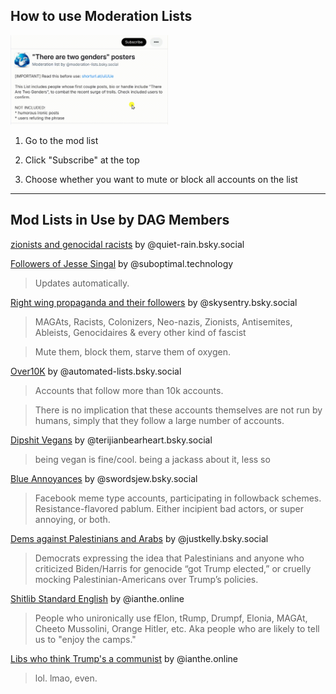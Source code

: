 ## How to use Moderation Lists

<img src="https://github.com/kimileta/darkalley/blob/main/mutemod.gif" alt="Clicking subscribe and mute on a mod list" width="50%">

1. Go to the mod list

2. Click "Subscribe" at the top

3. Choose whether you want to mute or block all accounts on the list

---

## Mod Lists in Use by DAG Members

[zionists and genocidal racists](https://bsky.app/profile/quiet-rain.bsky.social/lists/3lftoicq7tc2c) by @quiet-rain.bsky.social‬

[Followers of Jesse Singal](https://bsky.app/profile/suboptimal.technology/lists/3ld4s7b56zh2u) by @suboptimal.technology

> Updates automatically.

[Right wing propaganda and their followers](https://bsky.app/profile/skysentry.bsky.social/lists/3lblifk2bf32f) by @skysentry.bsky.social‬

> MAGAts, Racists, Colonizers, Neo-nazis, Zionists, Antisemites, Ableists, Genocidaires & every other kind of fascist

> Mute them, block them, starve them of oxygen.

[Over10K](https://bsky.app/profile/automated-lists.bsky.social/lists/3ldh76so4fk2a) by ‪@automated-lists.bsky.social‬

> Accounts that follow more than 10k accounts.

> There is no implication that these accounts themselves are not run by humans, simply that they follow a large number of accounts.

[Dipshit Vegans](https://bsky.app/profile/terijianbearheart.bsky.social/lists/3lj7nb5hvla24) by ‪@terijianbearheart.bsky.social‬

> being vegan is fine/cool. being a jackass about it, less so

[Blue Annoyances](https://bsky.app/profile/swordsjew.bsky.social/lists/3lderyrlnab2c) by ‪@swordsjew.bsky.social‬

> Facebook meme type accounts, participating in followback schemes. Resistance-flavored pablum. Either incipient bad actors, or super annoying, or both.

[Dems against Palestinians and Arabs](https://bsky.app/profile/justkelly.bsky.social/lists/3lg7ew3aybz2y) by ‪@justkelly.bsky.social‬

> Democrats expressing the idea that Palestinians and anyone who criticized Biden/Harris for genocide “got Trump elected,” or cruelly mocking Palestinian-Americans over Trump’s policies.

[Shitlib Standard English](https://bsky.app/profile/ianthe.online/lists/3lk2yw334dg26) by ‪@ianthe.online‬

> People who unironically use fElon, tRump, Drumpf, Elonia, MAGAt, Cheeto Mussolini, Orange Hitler, etc. Aka people who are likely to tell us to "enjoy the camps."

[Libs who think Trump's a communist](https://bsky.app/profile/ianthe.online/lists/3lk4hdsuk7v2x) by ‪@ianthe.online‬

> lol. lmao, even.


